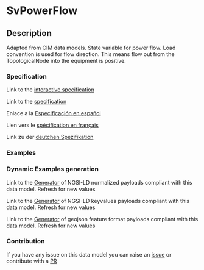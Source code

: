 # SvPowerFlow

## Description 

Adapted from CIM data models. State variable for power flow. Load convention is used for flow direction. This means flow out from the TopologicalNode into the equipment is positive.
### Specification

Link to the [interactive specification](https://swagger.lab.fiware.org/?url=https://smart-data-models.github.io/dataModel.EnergyCIM/SvPowerFlow/swagger.yaml)

Link to the [specification](https://smart-data-models.github.io/dataModel.EnergyCIM/SvPowerFlow/doc/spec.md)

Enlace a la [Especificación en español](https://smart-data-models.github.io/dataModel.EnergyCIM/SvPowerFlow/doc/spec_ES.md)

Lien vers le [spécification en français](https://smart-data-models.github.io/dataModel.EnergyCIM/SvPowerFlow/doc/spec_FR.md)

Link zu der [deutchen Spezifikation](https://smart-data-models.github.io/dataModel.EnergyCIM/SvPowerFlow/doc/spec_DE.md)
### Examples
### Dynamic Examples generation

Link to the [Generator](https://smartdatamodels.org/extra/ngsi-ld_generator_v0.92.php?schemaUrl=https://raw.githubusercontent.com/smart-data-models/dataModel.EnergyCIM/master/SvPowerFlow/schema.json&email=info@smartdatamodels.org) of NGSI-LD normalized payloads compliant with this data model. Refresh for new values

Link to the [Generator](https://smartdatamodels.org/extra/ngsi-ld_generator_keyvalues_v0.92.php?schemaUrl=https://raw.githubusercontent.com/smart-data-models/dataModel.EnergyCIM/master/SvPowerFlow/schema.json&email=info@smartdatamodels.org) of NGSI-LD keyvalues payloads compliant with this data model. Refresh for new values

Link to the [Generator](https://smartdatamodels.org/extra/geojson_features_generator_v1.0.php?schemaUrl=https://raw.githubusercontent.com/smart-data-models/dataModel.EnergyCIM/master/SvPowerFlow/schema.json&email=info@smartdatamodels.org) of geojson feature format payloads compliant with this data model. Refresh for new values
### Contribution

 If you have any issue on this data model you can raise an [issue](https://github.com/smart-data-models/dataModel.EnergyCIM/issues)  or contribute with a [PR](https://github.com/smart-data-models/dataModel.EnergyCIM/pulls)